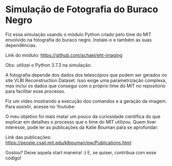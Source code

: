 Simulação de Fotografia do Buraco Negro
===================

Fiz essa simulação usando o módulo Python criado pelo time do MIT envolvido na fotografia do buraco negro. Instale-o e também as suas dependências.

Link do módulo: https://github.com/achael/eht-imaging

Obs: utilizei o Python 3.7.3 na simulação.

A fotografia depende dos dados dos telescópios que podem ser gerados no site VLBI Reconstruction Dataset. Isso exige uma parametrização complexa, mas inclui os dados que consegui com o próprio time do MIT no repositório para facilitar esse processo.

Fiz um vídeo mostrando a execução dos comandos e a geração da imagem. Para assistir, acesse no Youtube:

O meu objetivo foi mais matar um pouco da curiosidade científica do que explicar em detalhes o processo que o time do MIT utilizou. Quem tiver interesse, pode ler as publicações da Katie Bouman para se aprofundar: 

Link das publicações: https://people.csail.mit.edu/klbouman/pw/Publications.html

Gostou?
Deixe aquela start maneira! :)
E, se quiser, contribua com esse código!